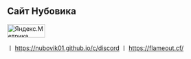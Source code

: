 ## Сайт Нубовика
<a href="https://metrika.yandex.ru/stat/?id=65547946&amp;from=informer" target="_blank" rel="nofollow"><img src="https://metrika-informer.com/informer/65547946/3_1_FFFFFFFF_EFEFEFFF_0_pageviews" style="width:88px; height:31px; border:0;" alt="Яндекс.Метрика" title="Яндекс.Метрика: данные за сегодня (просмотры, визиты и уникальные посетители)" class="ym-advanced-informer" data-cid="65547946" data-lang="ru" /></a>

  〡 https://nubovik01.github.io/c/discord
 〡 https://flameout.cf/
